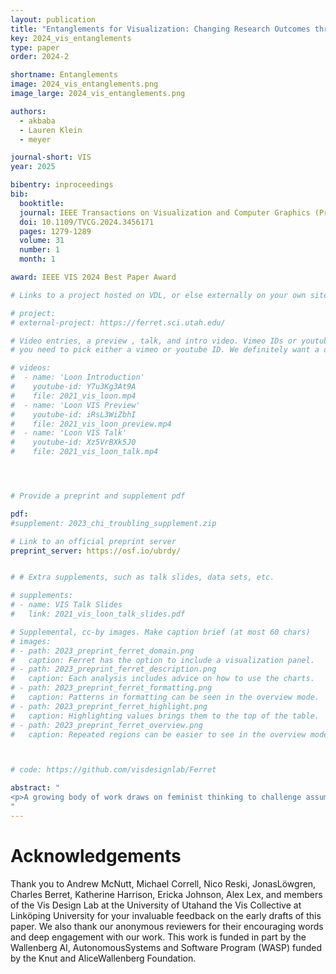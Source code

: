 ```yaml
---
layout: publication
title: "Entanglements for Visualization: Changing Research Outcomes through Feminist Theory"
key: 2024_vis_entanglements
type: paper
order: 2024-2

shortname: Entanglements
image: 2024_vis_entanglements.png
image_large: 2024_vis_entanglements.png

authors:
  - akbaba
  - Lauren Klein
  - meyer

journal-short: VIS
year: 2025

bibentry: inproceedings
bib:
  booktitle: 
  journal: IEEE Transactions on Visualization and Computer Graphics (Proceedings of 2024 IEEE VIS Conference)
  doi: 10.1109/TVCG.2024.3456171
  pages: 1279-1289
  volume: 31
  number: 1
  month: 1

award: IEEE VIS 2024 Best Paper Award

# Links to a project hosted on VDL, or else externally on your own site

# project:
# external-project: https://ferret.sci.utah.edu/

# Video entries, a preview , talk, and intro video. Vimeo IDs or youtube IDs are supported
# you need to pick either a vimeo or youtube ID. We definitely want a downloadable video too.

# videos:
#  - name: 'Loon Introduction'
#    youtube-id: Y7u3Kg3At9A
#    file: 2021_vis_loon.mp4
#  - name: 'Loon VIS Preview'
#    youtube-id: iRsL3WiZbhI
#    file: 2021_vis_loon_preview.mp4
#  - name: 'Loon VIS Talk'
#    youtube-id: Xz5VrBXk5J0
#    file: 2021_vis_loon_talk.mp4




# Provide a preprint and supplement pdf

pdf: 
#supplement: 2023_chi_troubling_supplement.zip

# Link to an official preprint server
preprint_server: https://osf.io/ubrdy/


# # Extra supplements, such as talk slides, data sets, etc.

# supplements:
# - name: VIS Talk Slides
#   link: 2021_vis_loon_talk_slides.pdf

# Supplemental, cc-by images. Make caption brief (at most 60 chars)
# images:
# - path: 2023_preprint_ferret_domain.png
#   caption: Ferret has the option to include a visualization panel.
# - path: 2023_preprint_ferret_description.png
#   caption: Each analysis includes advice on how to use the charts.
# - path: 2023_preprint_ferret_formatting.png
#   caption: Patterns in formatting can be seen in the overview mode.
# - path: 2023_preprint_ferret_highlight.png
#   caption: Highlighting values brings them to the top of the table.
# - path: 2023_preprint_ferret_overview.png
#   caption: Repeated regions can be easier to see in the overview mode.



# code: https://github.com/visdesignlab/Ferret

abstract: "
<p>A growing body of work draws on feminist thinking to challenge assumptions about how people engage with and use visualizations. This work draws on feminist values, driving design and research guidelines that account for the influences of power and neglect. This prior work is largely prescriptive, however, forgoing articulation of how feminist theories of knowledge— or feminist epistemology — can alter research design and outcomes. At the core of our work is an engagement with feminist epistemology, drawing attention to how a new framework for how we know what we know enabled us to overcome intellectual tensions in our research. Specifically, we focus on the theoretical concept of entanglement, central to recent feminist scholarship, and contribute: a history of entanglement in the broader scope of feminist theory; an articulation of the main points of entanglement theory for a visualization context; and a case study of research outcomes as evidence of the potential of feminist epistemology to impact visualization research. This work answers a call in the community to embrace a broader set of theoretical and epistemic foundations and provides a starting point for bringing feminist theories into visualization research.</p>
"
---
```


# Acknowledgements

Thank you to Andrew McNutt, Michael Correll, Nico Reski, JonasLöwgren, Charles Berret, Katherine Harrison, Ericka Johnson, Alex Lex, and members of the Vis Design Lab at the University of Utahand the Vis Collective at Linköping University for your invaluable feedback on the early drafts of this paper. We also thank our anonymous reviewers for their encouraging words and deep engagement with our work. This work is funded in part by the Wallenberg AI, AutonomousSystems and Software Program (WASP) funded by the Knut and AliceWallenberg Foundation.
